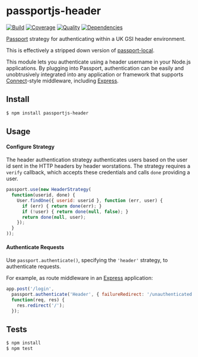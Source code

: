 # passportjs-header

[![Build](https://travis-ci.org/chrisns/passportjs-header.png)](https://travis-ci.org/chrisns/passportjs-header)
[![Coverage](https://coveralls.io/repos/chrisns/passportjs-header/badge.png)](https://coveralls.io/r/chrisns/passportjs-header)
[![Quality](https://codeclimate.com/github/chrisns/passportjs-header.png)](https://codeclimate.com/github/chrisns/passportjs-header)
[![Dependencies](https://david-dm.org/chrisns/passportjs-header.png)](https://david-dm.org/chrisns/passportjs-header)

[Passport](http://passportjs.org/) strategy for authenticating within a UK GSI
header environment.

This is effectively a stripped down version of [passport-local](https://github.com/jaredhanson/passport-local).

This module lets you authenticate using a header username in your Node.js
applications.  By plugging into Passport, authentication can be easily and
unobtrusively integrated into any application or framework that supports
[Connect](http://www.senchalabs.org/connect/)-style middleware, including
[Express](http://expressjs.com/).

## Install

```bash
$ npm install passportjs-header
```

## Usage

#### Configure Strategy

The header authentication strategy authenticates users based on the user id
sent in the HTTP headers by header worstations. The strategy requires a `verify`
callback, which accepts these credentials and calls `done` providing a user.

```js
passport.use(new HeaderStrategy(
  function(userid, done) {
    User.findOne({ userid: userid }, function (err, user) {
      if (err) { return done(err); }
      if (!user) { return done(null, false); }
      return done(null, user);
    });
  }
));
```

#### Authenticate Requests

Use `passport.authenticate()`, specifying the `'header'` strategy, to
authenticate requests.

For example, as route middleware in an [Express](http://expressjs.com/)
application:

```js
app.post('/login', 
  passport.authenticate('Header', { failureRedirect: '/unauthenticated' }),
  function(req, res) {
    res.redirect('/');
  });
```

## Tests

```bash
$ npm install
$ npm test
```
